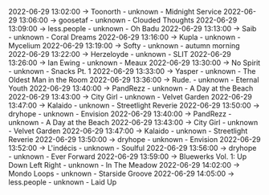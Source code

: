 2022-06-29 13:02:00 -> Toonorth - unknown - Midnight Service
2022-06-29 13:06:00 -> goosetaf - unknown - Clouded Thoughts
2022-06-29 13:09:00 -> less.people - unknown - Oh Badu
2022-06-29 13:13:00 -> Saib - unknown - Coral Dreams
2022-06-29 13:16:00 -> Kupla - unknown - Mycelium
2022-06-29 13:19:00 -> Softy - unknown - autumn morning
2022-06-29 13:22:00 -> Herzeloyde - unknown - SLIT
2022-06-29 13:26:00 -> Ian Ewing - unknown - Meaux
2022-06-29 13:30:00 -> No Spirit - unknown - Snacks Pt. 1
2022-06-29 13:33:00 -> Yasper - unknown - The Oldest Man in the Room
2022-06-29 13:36:00 -> Rude. - unknown - Eternal Youth
2022-06-29 13:40:00 -> PandRezz - unknown - A Day at the Beach
2022-06-29 13:43:00 -> City Girl - unknown - Velvet Garden
2022-06-29 13:47:00 -> Kalaido - unknown - Streetlight Reverie
2022-06-29 13:50:00 -> dryhope - unknown - Envision
2022-06-29 13:40:00 -> PandRezz - unknown - A Day at the Beach
2022-06-29 13:43:00 -> City Girl - unknown - Velvet Garden
2022-06-29 13:47:00 -> Kalaido - unknown - Streetlight Reverie
2022-06-29 13:50:00 -> dryhope - unknown - Envision
2022-06-29 13:52:00 -> L'indécis - unknown - Soulful
2022-06-29 13:56:00 -> dryhope - unknown - Ever Forward
2022-06-29 13:59:00 -> Bluewerks Vol. 1: Up Down Left Right - unknown - In The Meadow
2022-06-29 14:02:00 -> Mondo Loops - unknown - Starside Groove
2022-06-29 14:05:00 -> less.people - unknown - Laid Up
